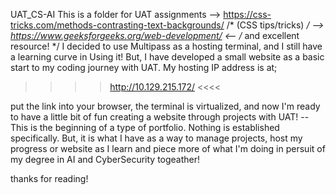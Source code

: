 UAT_CS-AI
This is a folder for UAT assignments
--> https://css-tricks.com/methods-contrasting-text-backgrounds/ /* (CSS tips/tricks) */
--> https://www.geeksforgeeks.org/web-development/ <-- /* and excellent resource! */
I decided to use Multipass as a hosting terminal, and I still have a learning curve in Using it! But, I have developed a small website as a basic start to my coding journey with UAT. My hosting IP address is at;

>>>>  http://10.129.215.172/  <<<<

put the link into your browser, the terminal is virtualized, and now I'm ready to have a little bit of fun creating a website through projects with UAT! -- This is the beginning of a type of portfolio. Nothing is established specifically. But, it is what I have as a way to manage projects, host my progress or website as I learn and piece more of what I'm doing in persuit of my degree in AI and CyberSecurity togeather!

thanks for reading!
